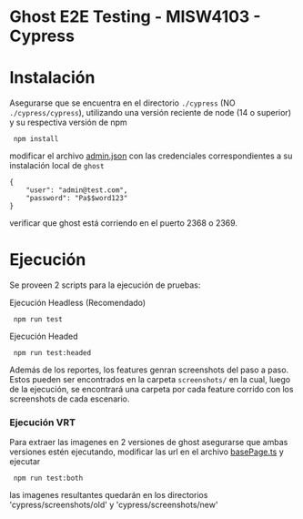# Ghost E2E Testing - MISW4103 - Cypress

# Instalación

Asegurarse que se encuentra en el directorio `./cypress`  (NO `./cypress/cypress`), utilizando una versión reciente de node (14 o superior) y su respectiva versión de npm

```
 npm install
```

modificar el archivo [admin.json](cypress/fixtures/admin.json) con las credenciales correspondientes a su instalación local de `ghost`
```
{
	"user": "admin@test.com",
	"password": "Pa$$word123"
}

```
verificar que ghost está corriendo en el puerto 2368 o 2369.

# Ejecución

Se proveen 2 scripts para la ejecución de pruebas:

Ejecución Headless (Recomendado)
```
 npm run test
```

Ejecución Headed
```
 npm run test:headed
```


Además de los reportes, los features genran screenshots del paso a paso. Estos pueden ser encontrados en la
carpeta `screenshots/`  en la cual, luego de la ejecución, se encontrará una carpeta por cada feature corrido
con los screenshots de cada escenario.

### Ejecución VRT
Para extraer las imagenes en 2 versiones de ghost asegurarse que ambas versiones estén ejecutando, modificar las url en el archivo [basePage.ts](cypress/pages/basePage.ts) y ejecutar
```
 npm run test:both
```

las imagenes resultantes quedarán en los directorios 'cypress/screenshots/old' y 'cypress/screenshots/new'
